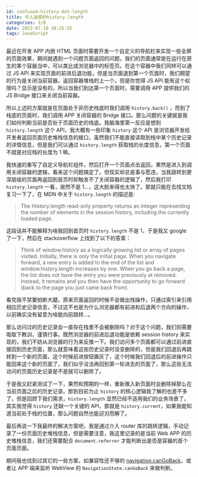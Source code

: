 ```yaml
---
id: confused-history-dot-length
title: 令人迷惑的history.length
categories: 1/0
date: 2022-07-10 10:25:55
tags: JavaScript
---
```


最近在开发 APP 内嵌 HTML 页面时需要开发一个自定义的导航栏来实现一些全屏的页面效果，期间就遇到一个问题页面返回的问题。我们的页面通常是在运行在原生的某个容器当中，可以类比成浏览器中的标签页。在这个容器中我们同样可以通过 JS API 来实现页面的前进后退功能，但是当页面退到第一个页面时，我们期望的行为是关闭当前容器，返回容器堆栈的上一个。但是你觉得 JS API 能有这个权限吗？显示是没有的，所以当我们到达第一个页面时，需要调用 APP 提供我们的 JS Bridge 接口来关闭当前容器。

所以上述的方案就是在页面处于非历史栈底时我们调用 `history.back()` ，而到了栈底的页面时，我们调用 APP 关闭容器的 Bridge 接口。那么问题的关键就是我们如何判断当前是否处于页面历史的栈底。我脑海里第一反应是想到 `history.length` 这个 API，我大概有一些印象 `history` 这个 API 是浏览器开发给开发者返回页面历史堆栈信息的接口，虽然我们不能直接读取到栈中某个历史记录的详情信息，但是我们可以通过 `history.length` 获取栈的长度信息，第一个页面不就是对应栈的长度为 1 嘛。

我快速的重写了自定义导航栏组件，然后打开一个页面点击返回，果然是进入到调用关闭容器的逻辑，看来这个问题搞定了。但现实却总是事与愿违，当我跳转到更深层级的页面再返回到首页时却触发不了关闭容器的逻辑了，然后我打印 `history.length` 一看，居然不是 1...，这大脸来得也太快了。那就只能在去找文档复习一下了，在 MDN 中关于 `history.length` 的描述是:

> The History.length read-only property returns an integer representing the number of elements in the session history, including the currently loaded page.

这段话并不能解释为啥我回到首页时 `history.length` 不是 1，于是我又 google 了一下，然后在 stackoverflow 上找到了以下的答案：

> Think of window.history as a logically growing list or array of pages visited. Initially, there is only the initial page. When you navigate forward, a new entry is added to the end of the list and window.history.length increases by one. When you go back a page, the list does not have the entry you were previously at removed. Instead, it remains and you then have the opportunity to go forward (back to the page you just came back from).

看完我不禁要拍断大腿，原来页面返回的时候不会做出栈操作，只通过索引来引用相应历史记录信息，不过这不也是为什么浏览器都有前进和后退两个方向的操作，以前确实没有留意为啥能向前跳转...。

那么访问过的历史记录会一直存在栈里不会被删除吗？对于这个问题，我们则需要吸取下教训，谨慎行事。既然浏览器的前进后退功能是依赖 session history 来实现的，我们不妨从浏览器的行为来反推一下。我们访问多个页面都可以通过前进直接回到历史页面，那么就意味着这些历史记录时没变删除的，但是我们回退后再跳转到一个新的页面，这个时候前进按钮置灰了，这个时候我们回退后的前进操作只能回来这个新的页面了，我们似乎没法再回到第一轮进去的页面了，那么这些无法访问的页面历史记录是不是就可以删除了。

于是我又赶紧测试了一下，果然和预期的一样，重新推入新页面时会删除掉那么在当前页面之后的历史记录。那到目前为止 `history` 的核心逻辑我了解的也差不多了，但是回顾下我们需求，`history.length` 显然已经不适用我们的业务场景了，其实我觉得 `history` 还缺一个关键的 API，那就是 `history.current`，如果我能知道当前处于栈的位置，那么问题自然也能迎刃而解了。

最后再说一下我最终的解决方案吧，我是通过介入 router 库的跳转逻辑，手动记录了一份页面历史堆栈信息，但是需要注意，我这里记录的是当前 Web APP 的历史堆栈信息，我们还需要配合 `document.referrer` 才能判断出是否是容器的首个页面页面。

期间我也找到过其它的一些方案，如兼容性还不够的 [navigation.canGoBack](https://caniuse.com/?search=canGoBack)，或者让 APP 端来监听 WebView 的 `NavigationState.canGoBack` 来做判断。